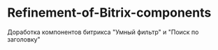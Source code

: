 # Refinement-of-Bitrix-components
Доработка компонентов битрикса "Умный фильтр" и "Поиск по заголовку"
